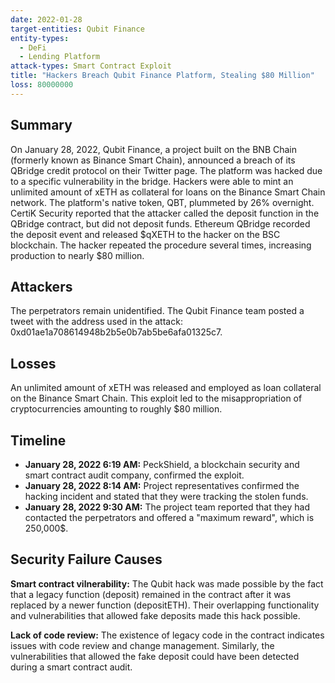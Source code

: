 ```yaml
---
date: 2022-01-28
target-entities: Qubit Finance
entity-types:
  - DeFi
  - Lending Platform
attack-types: Smart Contract Exploit
title: "Hackers Breach Qubit Finance Platform, Stealing $80 Million"
loss: 80000000
---
```


## Summary

On January 28, 2022, Qubit Finance, a project built on the BNB Chain (formerly known as Binance Smart Chain), announced a breach of its QBridge credit protocol on their Twitter page. The platform was hacked due to a specific vulnerability in the bridge. Hackers were able to mint an unlimited amount of xETH as collateral for loans on the Binance Smart Chain network. The platform's native token, QBT, plummeted by 26% overnight. CertiK Security reported that the attacker called the deposit function in the QBridge contract, but did not deposit funds. Ethereum QBridge recorded the deposit event and released $qXETH to the hacker on the BSC blockchain. The hacker repeated the procedure several times, increasing production to nearly $80 million.

## Attackers

The perpetrators remain unidentified. The Qubit Finance team posted a tweet with the address used in the attack: 0xd01ae1a708614948b2b5e0b7ab5be6afa01325c7.

## Losses

An unlimited amount of xETH was released and employed as loan collateral on the Binance Smart Chain. This exploit led to the misappropriation of cryptocurrencies amounting to roughly $80 million.

## Timeline

- **January 28, 2022 6:19 AM:** PeckShield, a blockchain security and smart contract audit company, confirmed the exploit.
- **January 28, 2022 8:14 AM:** Project representatives confirmed the hacking incident and stated that they were tracking the stolen funds.
- **January 28, 2022 9:30 AM:** The project team reported that they had contacted the perpetrators and offered a "maximum reward", which is 250,000$.

## Security Failure Causes

**Smart contract vilnerability:** The Qubit hack was made possible by the fact that a legacy function (deposit) remained in the contract after it was replaced by a newer function (depositETH). Their overlapping functionality and vulnerabilities that allowed fake deposits made this hack possible.

**Lack of code review:** The existence of legacy code in the contract indicates issues with code review and change management. Similarly, the vulnerabilities that allowed the fake deposit could have been detected during a smart contract audit.
